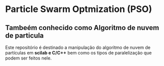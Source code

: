 
# Particle Swarm Optmization (PSO)

## Tambeém conhecido como Algoritmo de nuvem de particula

Este repositório é destinado a manipulação do algoritmo de nuvem de partículas em **scilab e C/C++** bem como os tipos de paralelização que podem ser feitos nele. 

